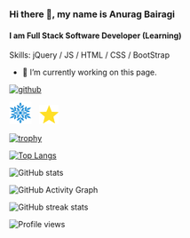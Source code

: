 ### Hi there 👋, my name is Anurag Bairagi
#### I am Full Stack Software Developer (Learning)

Skills: jQuery / JS / HTML / CSS / BootStrap

- 🔭 I’m currently working on this page. 


[<img src='https://cdn.jsdelivr.net/npm/simple-icons@3.0.1/icons/github.svg' alt='github' height='40'>](https://github.com/anurag-044)  

<a href='https://archiveprogram.github.com/'><img src='https://raw.githubusercontent.com/acervenky/animated-github-badges/master/assets/acbadge.gif' width='40' height='40'></a> <a href='https://stars.github.com/'><img src='https://raw.githubusercontent.com/acervenky/animated-github-badges/master/assets/starbadge.gif' width='35' height='35'></a> 

[![trophy](https://github-profile-trophy.vercel.app/?username=anurag-044)](https://github.com/ryo-ma/github-profile-trophy)

[![Top Langs](https://github-readme-stats.vercel.app/api/top-langs/?username=anurag-044)](https://github.com/anuraghazra/github-readme-stats)

![GitHub stats](https://github-readme-stats.vercel.app/api?username=anurag-044&show_icons=true)  

![GitHub Activity Graph](https://activity-graph.herokuapp.com/graph?username=anurag-044)  

![GitHub streak stats](https://github-readme-streak-stats.herokuapp.com/?user=anurag-044)  

![Profile views](https://gpvc.arturio.dev/anurag-044)  
